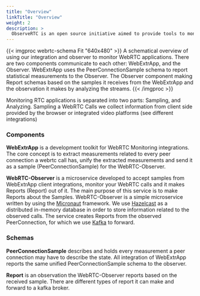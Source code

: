 ```yaml
---
title: "Overview"
linkTitle: "Overview"
weight: 2
description: >
  ObserveRTC is an open source initiative aimed to provide tools to monitor and analyze applications for real-time communication.
---
```

{{< imgproc webrtc-schema Fit "640x480" >}}
A schematical overview of using our integration and observer to 
monitor WebRTC applications. There are two components communicate to each other: 
WebExtrApp, and the Observer. WebExtrApp uses the PeerConnectionSample schema to 
report statistical measurements to the Observer. The Observer component making 
Report schemas based on the samples it receives from the WebExtrApp and the observation 
it makes by analyzing the streams.
{{< /imgproc >}}

Monitoring RTC applications is separated into two parts: Sampling, and Analyzing. 
Sampling a WebRTC Calls we collect information from client side provided 
by the browser or integrated video platforms (see different integrations)

### Components
**WebExtrApp** is a development toolkit for WebRTC Monitoring integrations.
The core concept is to extract measurements related to every peer 
connection a webrtc call has, unify the extracted measurements 
and send it as a sample (PeerConnectionSample) for the WebRTC-Observer.

**WebRTC-Observer** is a microservice developed to accept samples 
from WebExtrApp client integrations, monitor your WebRTC calls 
and it makes Reports (Report) out of it.
The main purpose of this service is to make Reports about the Samples. 
WebRTC-Observer is a simple microservice written by using 
the [Micronaut](https://www.micronaut.io/) 
framework. We use [Hazelcast](https://hazelcast.org) as a 
distributed in-memory database in order to store information 
related to the observed calls. The service creates Reports from 
the observed PeerConnection, for which we use 
[Kafka](https://kafka.apache.org/) to forward.

### Schemas

**PeerConnectionSample** describes and holds every measurement 
a peer connection may have to describe the state. All integration 
of WebExtrApp reports the same unified PeerConnectionSample schema 
to the observer. 

**Report** is an observation the WebRTC-Observer reports based on 
the received sample. There are different types of report it can 
make and forward to a kafka broker.